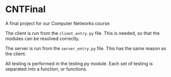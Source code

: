 # CNTFinal
A final project for our Computer Networks course

The client is run from the `client_entry.py` file. This is needed, so that the modules can be resolved correctly.

The server is run from the `server_entry.py` file. This has the same reason as the client.

All testing is performed in the testing.py module. Each set of testing is separated into a function, or functions. 